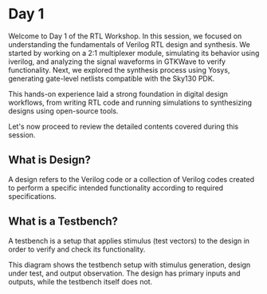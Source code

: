 
# Day 1

Welcome to Day 1 of the RTL Workshop. In this session, we focused on understanding the fundamentals of Verilog RTL design and synthesis. We started by working on a 2:1 multiplexer module, simulating its behavior using iverilog, and analyzing the signal waveforms in GTKWave to verify functionality. Next, we explored the synthesis process using Yosys, generating gate-level netlists compatible with the Sky130 PDK.

This hands-on experience laid a strong foundation in digital design workflows, from writing RTL code and running simulations to synthesizing designs using open-source tools.

Let's now proceed to review the detailed contents covered during this session.

## What is Design?

A design refers to the Verilog code or a collection of Verilog codes created to perform a specific intended functionality according to required specifications.

## What is a Testbench?

A testbench is a setup that applies stimulus (test vectors) to the design in order to verify and check its functionality.



This diagram shows the testbench setup with stimulus generation, design under test, and output observation. The design has primary inputs and outputs, while the testbench itself does not.